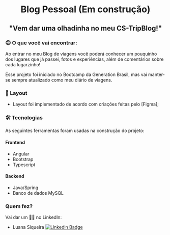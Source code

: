 <h1 align="center">Blog Pessoal (Em construção)</h1>

<!-- <p align="center">
  <img src="https://raw.githubusercontent.com/carolineferraz/JanelaViva/4489e6c38b157c0ab28e0d200ac7ede26533b267/src/assets/img/logo-amarela.svg" />
</p> -->

<h2 align="center">
	"Vem dar uma olhadinha no meu CS-TripBlog!"
</h2>

### 😊 O que você vai encontrar:

<p align="left">Ao entrar no meu Blog de viagens você poderá conhecer um pouquinho dos lugares que já passei, fotos e experiências, além de comentários sobre cada lugarzinho!</p>

<p align="left"> Esse projeto foi iniciado no Bootcamp da Generation Brasil, mas vai manter-se sempre atualizado como meu diário de viagens.</p>

### 📝 Layout

- Layout foi implementado de acordo com criações feitas pelo [Figma];

### 🛠 Tecnologias

As seguintes ferramentas foram usadas na construção do projeto:

#### Frontend

- Angular
- Bootstrap
- Typescript

#### Backend

- Java/Spring
- Banco de dados MySQL

### Quem fez?

Vai dar um 👋🏽 no LinkedIn:

- Luana Siqueira  [![Linkedin Badge](https://img.shields.io/badge/-luanasiqueira-blue?style=flat-square&logo=linkedin&logoColor=white&link=https://www.linkedin.com/in/luana-chaves-siqueira/)](https://www.linkedin.com/in/luana-chaves-siqueira/)
